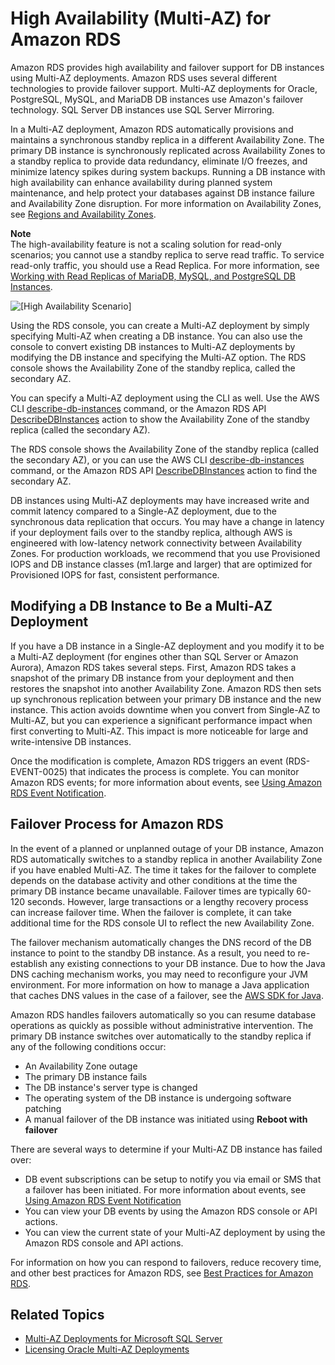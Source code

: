 # High Availability \(Multi\-AZ\) for Amazon RDS<a name="Concepts.MultiAZ"></a>

Amazon RDS provides high availability and failover support for DB instances using Multi\-AZ deployments\. Amazon RDS uses several different technologies to provide failover support\. Multi\-AZ deployments for Oracle, PostgreSQL, MySQL, and MariaDB DB instances use Amazon's failover technology\. SQL Server DB instances use SQL Server Mirroring\. 

In a Multi\-AZ deployment, Amazon RDS automatically provisions and maintains a synchronous standby replica in a different Availability Zone\. The primary DB instance is synchronously replicated across Availability Zones to a standby replica to provide data redundancy, eliminate I/O freezes, and minimize latency spikes during system backups\. Running a DB instance with high availability can enhance availability during planned system maintenance, and help protect your databases against DB instance failure and Availability Zone disruption\. For more information on Availability Zones, see [Regions and Availability Zones](Concepts.RegionsAndAvailabilityZones.md)\.

**Note**  
The high\-availability feature is not a scaling solution for read\-only scenarios; you cannot use a standby replica to serve read traffic\. To service read\-only traffic, you should use a Read Replica\. For more information, see [Working with Read Replicas of MariaDB, MySQL, and PostgreSQL DB Instances](USER_ReadRepl.md)\.

![\[High Availability Scenario\]](http://docs.aws.amazon.com/AmazonRDS/latest/UserGuide/images/con-multi-AZ.png)

Using the RDS console, you can create a Multi\-AZ deployment by simply specifying Multi\-AZ when creating a DB instance\. You can also use the console to convert existing DB instances to Multi\-AZ deployments by modifying the DB instance and specifying the Multi\-AZ option\. The RDS console shows the Availability Zone of the standby replica, called the secondary AZ\.

You can specify a Multi\-AZ deployment using the CLI as well\. Use the AWS CLI [describe\-db\-instances](https://docs.aws.amazon.com/cli/latest/reference/rds/describe-db-instances.html) command, or the Amazon RDS API [DescribeDBInstances](https://docs.aws.amazon.com/AmazonRDS/latest/APIReference/API_DescribeDBInstances.html) action to show the Availability Zone of the standby replica \(called the secondary AZ\)\. 

The RDS console shows the Availability Zone of the standby replica \(called the secondary AZ\), or you can use the AWS CLI [describe\-db\-instances](https://docs.aws.amazon.com/cli/latest/reference/rds/describe-db-instances.html) command, or the Amazon RDS API [DescribeDBInstances](https://docs.aws.amazon.com/AmazonRDS/latest/APIReference/API_DescribeDBInstances.html) action to find the secondary AZ\.

DB instances using Multi\-AZ deployments may have increased write and commit latency compared to a Single\-AZ deployment, due to the synchronous data replication that occurs\. You may have a change in latency if your deployment fails over to the standby replica, although AWS is engineered with low\-latency network connectivity between Availability Zones\. For production workloads, we recommend that you use Provisioned IOPS and DB instance classes \(m1\.large and larger\) that are optimized for Provisioned IOPS for fast, consistent performance\.

## Modifying a DB Instance to Be a Multi\-AZ Deployment<a name="Concepts.MultiAZ.Migrating"></a>

If you have a DB instance in a Single\-AZ deployment and you modify it to be a Multi\-AZ deployment \(for engines other than SQL Server or Amazon Aurora\), Amazon RDS takes several steps\. First, Amazon RDS takes a snapshot of the primary DB instance from your deployment and then restores the snapshot into another Availability Zone\. Amazon RDS then sets up synchronous replication between your primary DB instance and the new instance\. This action avoids downtime when you convert from Single\-AZ to Multi\-AZ, but you can experience a significant performance impact when first converting to Multi\-AZ\. This impact is more noticeable for large and write\-intensive DB instances\.

Once the modification is complete, Amazon RDS triggers an event \(RDS\-EVENT\-0025\) that indicates the process is complete\. You can monitor Amazon RDS events; for more information about events, see [Using Amazon RDS Event Notification](USER_Events.md)\.

## Failover Process for Amazon RDS<a name="Concepts.MultiAZ.Failover"></a>

In the event of a planned or unplanned outage of your DB instance, Amazon RDS automatically switches to a standby replica in another Availability Zone if you have enabled Multi\-AZ\. The time it takes for the failover to complete depends on the database activity and other conditions at the time the primary DB instance became unavailable\. Failover times are typically 60\-120 seconds\. However, large transactions or a lengthy recovery process can increase failover time\. When the failover is complete, it can take additional time for the RDS console UI to reflect the new Availability Zone\.

The failover mechanism automatically changes the DNS record of the DB instance to point to the standby DB instance\. As a result, you need to re\-establish any existing connections to your DB instance\. Due to how the Java DNS caching mechanism works, you may need to reconfigure your JVM environment\. For more information on how to manage a Java application that caches DNS values in the case of a failover, see the [AWS SDK for Java](https://docs.aws.amazon.com/AWSSdkDocsJava/latest/DeveloperGuide/java-dg-jvm-ttl.html)\. 

Amazon RDS handles failovers automatically so you can resume database operations as quickly as possible without administrative intervention\. The primary DB instance switches over automatically to the standby replica if any of the following conditions occur: 
+ An Availability Zone outage 
+ The primary DB instance fails 
+ The DB instance's server type is changed 
+ The operating system of the DB instance is undergoing software patching 
+ A manual failover of the DB instance was initiated using **Reboot with failover**

There are several ways to determine if your Multi\-AZ DB instance has failed over:
+  DB event subscriptions can be setup to notify you via email or SMS that a failover has been initiated\. For more information about events, see [Using Amazon RDS Event Notification](USER_Events.md) 
+ You can view your DB events by using the Amazon RDS console or API actions\.
+  You can view the current state of your Multi\-AZ deployment by using the Amazon RDS console and API actions\. 

For information on how you can respond to failovers, reduce recovery time, and other best practices for Amazon RDS, see [Best Practices for Amazon RDS](CHAP_BestPractices.md)\.

## Related Topics<a name="Concepts.MultiAZ.Related"></a>
+ [Multi\-AZ Deployments for Microsoft SQL Server](USER_SQLServerMultiAZ.md)
+ [Licensing Oracle Multi\-AZ Deployments](CHAP_Oracle.md#Oracle.Concepts.Licensing.MAZ)